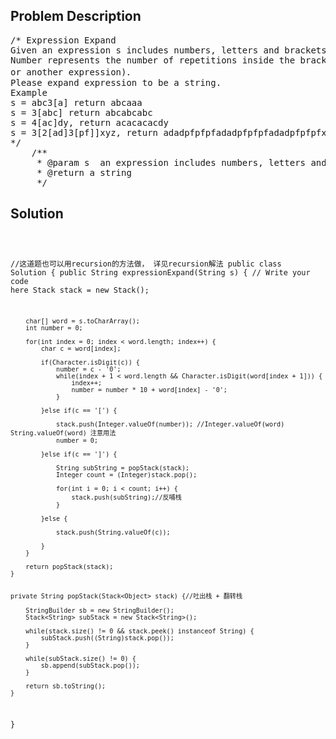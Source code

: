 <!--
<style>
  body { font-family: Arial, sans-serif; }
  .container { max-width: 100%; margin: 0 auto; padding: 10px; }
  .comment-block { max-width: 30%; background-color: #f9f9f9; padding: 10px; border-left: 5px solid #ccc; overflow-wrap: break-word; white-space: pre-wrap; }
  .code-block { background-color: #f4f4f4; padding: 10px; border: 1px solid #ddd; overflow-wrap: break-word; white-space: pre-wrap; }
</style>
-->

<div class='container'>
<h2>Problem Description</h2>
<div class='comment-block'>
<pre>
/* Expression Expand
Given an expression s includes numbers, letters and brackets.
Number represents the number of repetitions inside the brackets(can be a string
or another expression)．
Please expand expression to be a string.
Example
s = abc3[a] return abcaaa
s = 3[abc] return abcabcabc
s = 4[ac]dy, return acacacacdy
s = 3[2[ad]3[pf]]xyz, return adadpfpfpfadadpfpfpfadadpfpfpfxyz
*/
    /**
     * @param s  an expression includes numbers, letters and brackets
     * @return a string
     */
</pre>
</div>

<h2>Solution</h2>
<div class='code-block'>
<pre><code class='language-java'>

//这道题也可以用recursion的方法做， 详见recursion解法
public class Solution {
    public String expressionExpand(String s) {
        // Write your code here
        Stack<Object> stack = new Stack<Object>();
        
        char[] word = s.toCharArray();
        int number = 0;
        
        for(int index = 0; index < word.length; index++) {
            char c = word[index];
            
            if(Character.isDigit(c)) {
                number = c - '0';
                while(index + 1 < word.length && Character.isDigit(word[index + 1])) {
                    index++;
                    number = number * 10 + word[index] - '0';
                }
                
            }else if(c == '[') {
                
                stack.push(Integer.valueOf(number)); //Integer.valueOf(word)   String.valueOf(word) 注意用法
                number = 0;
                
            }else if(c == ']') {
                
                String subString = popStack(stack);
                Integer count = (Integer)stack.pop();
                
                for(int i = 0; i < count; i++) {
                    stack.push(subString);//反哺栈
                }
                
            }else {
                
                stack.push(String.valueOf(c));
                
            }
        }
        
        return popStack(stack);
    }
    
    
    private String popStack(Stack<Object> stack) {//吐出栈 + 翻转栈
        
        StringBuilder sb = new StringBuilder();
        Stack<String> subStack = new Stack<String>();
        
        while(stack.size() != 0 && stack.peek() instanceof String) {
            subStack.push((String)stack.pop());
        }
        
        while(subStack.size() != 0) {
            sb.append(subStack.pop());
        }
        
        return sb.toString();
    }
}</code></pre>
</div>
</div>
